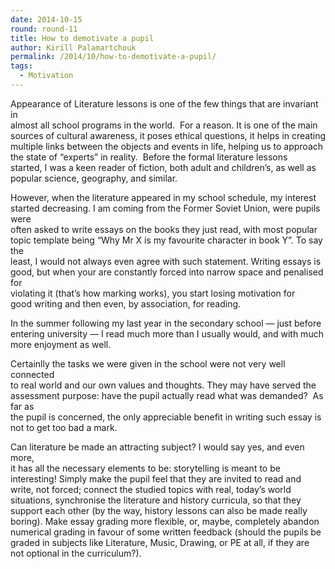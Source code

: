 ```yaml
---
date: 2014-10-15
round: round-11
title: How to demotivate a pupil
author: Kirill Palamartchouk
permalink: /2014/10/how-to-demotivate-a-pupil/
tags:
  - Motivation
---
```

Appearance of Literature lessons is one of the few things that are invariant in  
almost all school programs in the world.  For a reason. It is one of the main  
sources of cultural awareness, it poses ethical questions, it helps in creating  
multiple links between the objects and events in life, helping us to approach  
the state of &#8220;experts&#8221; in reality.  Before the formal literature lessons  
started, I was a keen reader of fiction, both adult and children&#8217;s, as well as  
popular science, geography, and similar.

However, when the literature appeared in my school schedule, my interest  
started decreasing. I am coming from the Former Soviet Union, were pupils were  
often asked to write essays on the books they just read, with most popular  
topic template being &#8220;Why Mr X is my favourite character in book Y&#8221;. To say the  
least, I would not always even agree with such statement. Writing essays is  
good, but when your are constantly forced into narrow space and penalised for  
violating it (that&#8217;s how marking works), you start losing motivation for  
good writing and then even, by association, for reading.

In the summer following my last year in the secondary school &#8212; just before  
entering university &#8212; I read much more than I usually would, and with much  
more enjoyment as well.

Certainlly the tasks we were given in the school were not very well connected  
to real world and our own values and thoughts. They may have served the  
assessment purpose: have the pupil actually read what was demanded?  As far as  
the pupil is concerned, the only appreciable benefit in writing such essay is  
not to get too bad a mark.

Can literature be made an attracting subject? I would say yes, and even more,  
it has all the necessary elements to be: storytelling is meant to be  
interesting! Simply make the pupil feel that they are invited to read and  
write, not forced; connect the studied topics with real, today&#8217;s world  
situations, synchronise the literature and history curricula, so that they  
support each other (by the way, history lessons can also be made really  
boring). Make essay grading more flexible, or, maybe, completely abandon  
numerical grading in favour of some written feedback (should the pupils be  
graded in subjects like Literature, Music, Drawing, or PE at all, if they are  
not optional in the curriculum?).
